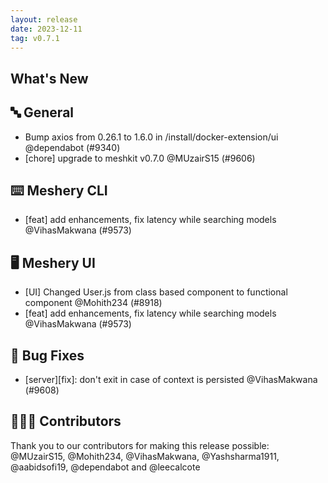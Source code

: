 ```yaml
---
layout: release
date: 2023-12-11
tag: v0.7.1
---
```


## What's New

## 🔤 General

- Bump axios from 0.26.1 to 1.6.0 in /install/docker-extension/ui @dependabot (#9340)
- [chore] upgrade to meshkit v0.7.0 @MUzairS15 (#9606)

## ⌨️ Meshery CLI

- [feat] add enhancements, fix latency while searching models @VihasMakwana (#9573)

## 🖥 Meshery UI

- [UI] Changed User.js from class based component to functional component @Mohith234 (#8918)
- [feat] add enhancements, fix latency while searching models @VihasMakwana (#9573)

## 🐛 Bug Fixes

- [server]\[fix\]: don't exit in case of context is persisted @VihasMakwana (#9608)

## 👨🏽‍💻 Contributors

Thank you to our contributors for making this release possible:
@MUzairS15, @Mohith234, @VihasMakwana, @Yashsharma1911, @aabidsofi19, @dependabot and @leecalcote
